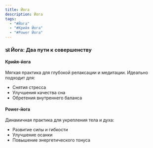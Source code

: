 ```yaml
---
title: Йога
description: Йога
tags:
  - "#Йога"
  - "#Крийя Йога"
  - "#Power Йога"
---
```

 
### 🕉 Йога: Два пути к совершенству

#### Крийя-йога
Мягкая практика для глубокой релаксации и медитации. Идеально подходит для:
- Снятия стресса
- Улучшения качества сна
- Обретения внутреннего баланса

#### Power-йога
Динамичная практика для укрепления тела и духа:
- Развитие силы и гибкости
- Улучшение осанки
- Повышение энергетического тонуса